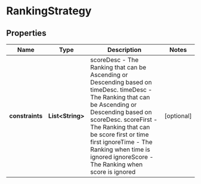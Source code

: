 

# RankingStrategy



## Properties

| Name | Type | Description | Notes |
|------------ | ------------- | ------------- | -------------|
|**constraints** | **List&lt;String&gt;** | scoreDesc - The Ranking that can be Ascending or Descending based on timeDesc. timeDesc - The Ranking that can be Ascending or Descending based on scoreDesc. scoreFirst - The Ranking that can be score first or time first ignoreTime - The Ranking when time is ignored ignoreScore - The Ranking when score is ignored |  [optional] |



